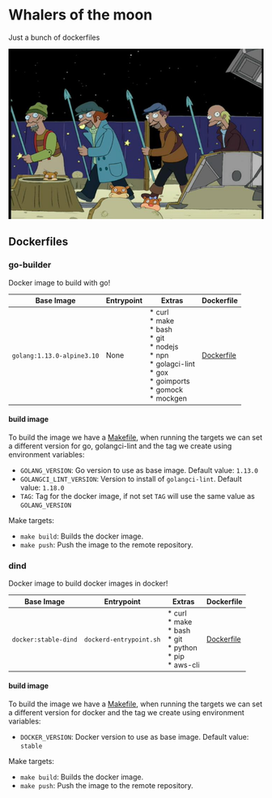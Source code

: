 # Whalers of the moon

Just a bunch of dockerfiles

![Whalers of the moon](img/whalers.jpg)

## Dockerfiles

### go-builder

Docker image to build with go!

| Base Image | Entrypoint | Extras | Dockerfile |
|------------|------------|--------|------------|
|`golang:1.13.0-alpine3.10`| None | * curl<br> * make<br> * bash<br> * git<br> * nodejs<br> * npn<br> * golagci-lint<br> * gox<br> * goimports<br> * gomock<br> * mockgen| [Dockerfile](./go-builder/Dockerfile) |

#### build image

To build the image we have a [Makefile](./go-builder/Makefile), when running the targets we can set a different version for go, golangci-lint and the tag we create using environment variables:

* `GOLANG_VERSION`: Go version to use as base image. Default value: `1.13.0`
* `GOLANGCI_LINT_VERSION`: Version to install of `golangci-lint`. Default value: `1.18.0`
* `TAG`: Tag for the docker image, if not set `TAG` will use the same value as `GOLANG_VERSION`

Make targets:

* `make build`: Builds the docker image.
* `make push`: Push the image to the remote repository.

### dind

Docker image to build docker images in docker!

| Base Image | Entrypoint | Extras | Dockerfile |
|------------|------------|--------|------------|
|`docker:stable-dind`| `dockerd-entrypoint.sh` | * curl<br> * make<br> * bash<br> * git<br> * python<br> * pip<br> * aws-cli | [Dockerfile](./dind/Dockerfile) |

#### build image

To build the image we have a [Makefile](./dind/Makefile), when running the targets we can set a different version for docker and the tag we create using environment variables:

* `DOCKER_VERSION`: Docker version to use as base image. Default value: `stable`

Make targets:

* `make build`: Builds the docker image.
* `make push`: Push the image to the remote repository.

